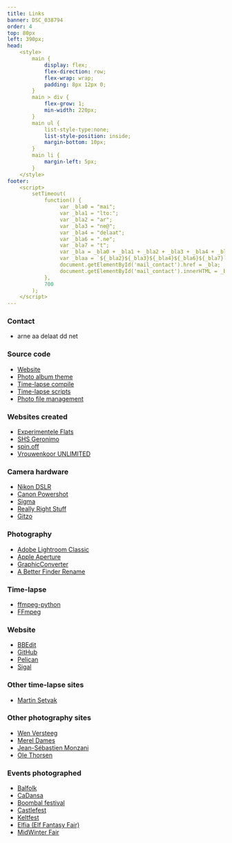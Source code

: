```yaml
---
title: Links
banner: DSC_038794
order: 4
top: 80px
left: 390px;
head:  
    <style>
        main {
            display: flex;
            flex-direction: row;
            flex-wrap: wrap;
            padding: 8px 12px 0;
        }
        main > div {
            flex-grow: 1;
            min-width: 220px;
        }
        main ul {
            list-style-type:none;
            list-style-position: inside;
            margin-bottom: 10px;
        }
        main li {
            margin-left: 5px;
        }
    </style>
footer:  
    <script>
        setTimeout(
            function() {
                 var _bla0 = "mai";
                 var _bla1 = "lto:";
                 var _bla2 = "ar";
                 var _bla3 = "ne@";
                 var _bla4 = "delaat";
                 var _bla6 = ".ne";
                 var _bla7 = "t";
                 var _bla = _bla0 + _bla1 + _bla2 + _bla3 + _bla4 + _bla6 + _bla7;
                 var _blaa = `${_bla2}${_bla3}${_bla4}${_bla6}${_bla7}`;
                 document.getElementById('mail_contact').href = _bla;
                 document.getElementById('mail_contact').innerHTML = _blaa;
            },
            700
        );
    </script>
---
```


<div markdown>

### Contact

- <a id="mail_contact">arne aa delaat dd net</a>

### Source code

- [Website](https://www.github.com/153957/153957/)
- [Photo album theme](https://www.github.com/153957/153957-theme/)
- [Time-lapse compile](https://www.github.com/153957/time-lapse/)
- [Time-lapse scripts](https://github.com/153957/time-lapse-scripts/)
- [Photo file management](https://www.github.com/153957/reloci/)

### Websites created

- [Experimentele Flats](https://experimentele-flats.nl)
- [SHS Geronimo](https://www.github.com/153957/shs-geronimo/)
- [spin.off](https://www.github.com/153957/spin.off/)
- [Vrouwenkoor UNLIMITED](https://www.github.com/153957/vrouwenkoor-unlimited/)

</div>
<div markdown>

### Camera hardware

- [Nikon DSLR](https://imaging.nikon.com)
- [Canon Powershot](https://www.canon.com/)
- [Sigma](https://www.sigmaphoto.com/)
- [Really Right Stuff](https://reallyrightstuff.com/)
- [Gitzo](https://gitzo.com/)

### Photography

- [Adobe Lightroom Classic](https://www.adobe.com/products/photoshop-lightroom-classic.html)
- [Apple Aperture](https://www.apple.com/)
- [GraphicConverter](https://www.lemkesoft.com/)
- [A Better Finder Rename](https://www.publicspace.net/ABetterFinderRename/)

### Time-lapse

- [ffmpeg-python](https://github.com/kkroening/ffmpeg-python/)
- [FFmpeg](https://www.ffmpeg.org/)

### Website

- [BBEdit](https://www.barebones.com/products/bbedit/)
- [GitHub](https://www.github.com/)
- [Pelican](https://github.com/getpelican/pelican/)
- [Sigal](https://sigal.saimon.org)

</div>
<div markdown>

### Other time-lapse sites

- [Martin Setvak](https://www.setvak.cz/timelapse/timelapse.html)

### Other photography sites

- [Wen Versteeg](https://www.wenversteeg.nl)
- [Merel Dames](https://rizomorf.nl)
- [Jean-Sébastien Monzani](https://www.simplemoment.com/)
- [Ole Thorsen](https://www.pbase.com/ole_thorsen/)

### Events photographed

- [Balfolk](https://www.balfolk.nl/)
- [CaDansa](https://www.cadansa.nl)
- [Boombal festival](https://boombalfestival.be/)
- [Castlefest](https://www.castlefest.nl/)
- [Keltfest](https://www.keltfest.nl/)
- [Elfia (Elf Fantasy Fair)](https://www.elfia.com/)
- [MidWinter Fair](https://www.archeon.nl/)

</div>

